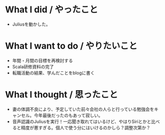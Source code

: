 # What I did / やったこと
- Juliusを動かした。

# What I want to do / やりたいこと
- 年間・月間の目標を再検討する
- Scala研修資料の完了
- 転職活動の結果、学んだことをblogに書く

# What I thought / 思ったこと
- 妻の体調不良により、予定していた前々会社の人らと行っている勉強会をキャンセル。今年最後だったのもあって寂しい。
- 音声認識のJuliusを実行！一応聞き取れてはいるけど、やはりSiriとかと比べると精度が悪すぎる。個人で使う分にはいけるのかしら？調整次第か？
